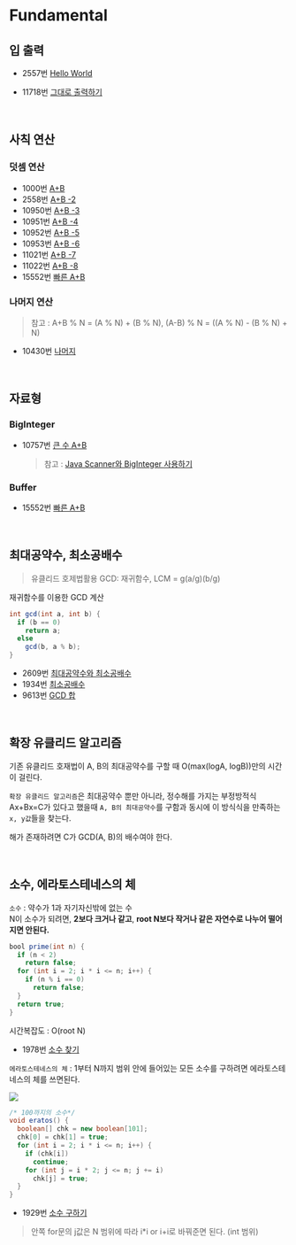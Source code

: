 # Fundamental

## 입 출력

- 2557번 [Hello World](https://www.acmicpc.net/problem/2557)
- 11718번 [그대로 출력하기](https://www.acmicpc.net/problem/11718)

  <br >

## 사칙 연산

### 덧셈 연산

- 1000번 [A+B](https://www.acmicpc.net/problem/1000)
- 2558번 [A+B -2](https://www.acmicpc.net/problem/2558)
- 10950번 [A+B -3](https://www.acmicpc.net/problem/10950)
- 10951번 [A+B -4](https://www.acmicpc.net/problem/10951)
- 10952번 [A+B -5](https://www.acmicpc.net/problem/10952)
- 10953번 [A+B -6](https://www.acmicpc.net/problem/10953)
- 11021번 [A+B -7](https://www.acmicpc.net/problem/11021)
- 11022번 [A+B -8](https://www.acmicpc.net/problem/11022)
- 15552번 [빠른 A+B](https://www.acmicpc.net/problem/15552)

### 나머지 연산

> 참고 : A+B % N = (A % N) + (B % N), (A-B) % N = ((A % N) - (B % N) + N)

- 10430번 [나머지](https://www.acmicpc.net/problem/10430)

<br >

## 자료형

### BigInteger

- 10757번 [큰 수 A+B](https://www.acmicpc.net/problem/10757)
  > 참고 : [Java Scanner와 BigInteger 사용하기](https://www.acmicpc.net/blog/view/3)

### Buffer

- 15552번 [빠른 A+B](https://www.acmicpc.net/problem/15552)

<br >

## 최대공약수, 최소공배수

> 유클리드 호제법활용 GCD: 재귀함수, LCM = g(a/g)(b/g)

재귀함수를 이용한 GCD 계산

```java
int gcd(int a, int b) {
  if (b == 0)
    return a;
  else
    gcd(b, a % b);
}
```

- 2609번 [최대공약수와 최소공배수](https://www.acmicpc.net/problem/2609)
- 1934번 [최소공배수](https://www.acmicpc.net/problem/1934)
- 9613번 [GCD 합](https://www.acmicpc.net/problem/9613)

<br >

## 확장 유클리드 알고리즘

기존 유클리드 호재법이 A, B의 최대공약수를 구할 때 O(max(logA, logB))만의 시간이 걸린다.

`확장 유클리드 알고리즘`은 최대공약수 뿐만 아니라, 정수해를 가지는 부정방적식 Ax+Bx=C가 있다고 했을때 `A, B의 최대공약수`를 구함과 동시에 이 방식식을 만족하는 `x, y값`들을 찾는다.

해가 존재하려면 C가 GCD(A, B)의 배수여야 한다.

<br >

## 소수, 에라토스테네스의 체

`소수` : 약수가 1과 자기자신밖에 없는 수 <br >
N이 소수가 되려면, **2보다 크거나 같고**, **root N보다 작거나 같은 자연수로 나누어 떨어지면 안된다.**

```java
bool prime(int n) {
  if (n < 2)
    return false;
  for (int i = 2; i * i <= n; i++) {
    if (n % i == 0)
      return false;
  }
  return true;
}
```

시간복잡도 : O(root N)

- 1978번 [소수 찾기](https://www.acmicpc.net/problem/1978)

`에라토스테네스의 체` : 1부터 N까지 범위 안에 들어있는 모든 소수를 구하려면 에라토스테네스의 체를 쓰면된다.

![](https://upload.wikimedia.org/wikipedia/commons/b/b9/Sieve_of_Eratosthenes_animation.gif)

```java
/* 100까지의 소수*/
void eratos() {
  boolean[] chk = new boolean[101];
  chk[0] = chk[1] = true;
  for (int i = 2; i * i <= n; i++) {
    if (chk[i])
      continue;
    for (int j = i * 2; j <= n; j += i)
      chk[j] = true;
  }
}
```

- 1929번 [소수 구하기](https://www.acmicpc.net/problem/1929)

> 안쪽 for문의 j값은 N 범위에 따라 i\*i or i+i로 바꿔준면 된다. (int 범위)

